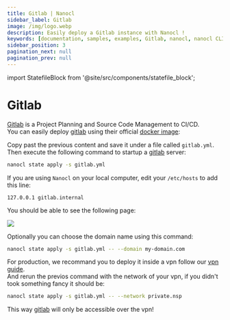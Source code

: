 ```yaml
---
title: Gitlab | Nanocl
sidebar_label: Gitlab
image: /img/logo.webp
description: Easily deploy a Gitlab instance with Nanocl !
keywords: [documentation, samples, examples, Gitlab, nanocl, nanocl CLI, CLI]
sidebar_position: 3
pagination_next: null
pagination_prev: null
---
```


import StatefileBlock from '@site/src/components/statefile_block';

# Gitlab

[Gitlab][gitlab] is a Project Planning and Source Code Management to CI/CD.<br />
You can easily deploy [gitlab][gitlab] using their official [docker image][docker image]:

<StatefileBlock example="samples/webapps/gitlab" />

Copy past the previous content and save it under a file called `gitlab.yml`.<br />
Then execute the following command to startup a [gitlab][gitlab] server:

```sh
nanocl state apply -s gitlab.yml
```

If you are using `Nanocl` on your local computer, edit your `/etc/hosts` to add this line:

```
127.0.0.1 gitlab.internal
```

You should be able to see the following page:

<img src="/img/gitlab.png" />

Optionally you can choose the domain name using this command:

```sh
nanocl state apply -s gitlab.yml -- --domain my-domain.com
```

For production, we recommand you to deploy it inside a vpn follow our [vpn guide][vpn guide].<br />
And rerun the previos command with the network of your vpn, if you didn't took something fancy it should be:

```sh
nanocl state apply -s gitlab.yml -- --network private.nsp
```

This way [gitlab][gitlab] will only be accessible over the vpn!

[gitlab]: https://about.gitlab.com/
[docker image]: https://hub.docker.com/r/gitlab/gitlab-ee
[vpn guide]: /guides/nanocl/advanced-usage/vpn